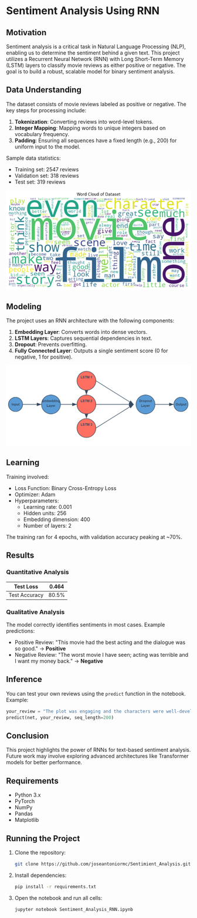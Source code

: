 # Sentiment Analysis Using RNN

## Motivation
Sentiment analysis is a critical task in Natural Language Processing (NLP), enabling us to determine the sentiment behind a given text. This project utilizes a Recurrent Neural Network (RNN) with Long Short-Term Memory (LSTM) layers to classify movie reviews as either positive or negative. The goal is to build a robust, scalable model for binary sentiment analysis.

## Data Understanding
The dataset consists of movie reviews labeled as positive or negative. The key steps for processing include:
1. **Tokenization**: Converting reviews into word-level tokens.
2. **Integer Mapping**: Mapping words to unique integers based on vocabulary frequency.
3. **Padding**: Ensuring all sequences have a fixed length (e.g., 200) for uniform input to the model.

Sample data statistics:
- Training set: 2547 reviews
- Validation set: 318 reviews
- Test set: 319 reviews
<img src="./img/cloud.png">

## Modeling
The project uses an RNN architecture with the following components:
1. **Embedding Layer**: Converts words into dense vectors.
2. **LSTM Layers**: Captures sequential dependencies in text.
3. **Dropout**: Prevents overfitting.
4. **Fully Connected Layer**: Outputs a single sentiment score (0 for negative, 1 for positive).

<img src="./img/rnndiagram.png">

## Learning
Training involved:
- Loss Function: Binary Cross-Entropy Loss
- Optimizer: Adam
- Hyperparameters:
  - Learning rate: 0.001
  - Hidden units: 256
  - Embedding dimension: 400
  - Number of layers: 2

The training ran for 4 epochs, with validation accuracy peaking at ~70%.


## Results
### Quantitative Analysis
|Test Loss| 0.464 |
|---------|-------|
|Test Accuracy| 80.5% |

### Qualitative Analysis
The model correctly identifies sentiments in most cases. Example predictions:
- Positive Review: "This movie had the best acting and the dialogue was so good." → **Positive**
- Negative Review: "The worst movie I have seen; acting was terrible and I want my money back." → **Negative**

## Inference
You can test your own reviews using the `predict` function in the notebook. Example:
```python
your_review = "The plot was engaging and the characters were well-developed."
predict(net, your_review, seq_length=200)
```

## Conclusion
This project highlights the power of RNNs for text-based sentiment analysis. Future work may involve exploring advanced architectures like Transformer models for better performance.

## Requirements
- Python 3.x
- PyTorch
- NumPy
- Pandas
- Matplotlib

## Running the Project
1. Clone the repository:
   ```bash
   git clone https://github.com/joseantoniormc/Sentimient_Analysis.git
   ```
2. Install dependencies:
   ```bash
   pip install -r requirements.txt
   ```
3. Open the notebook and run all cells:
   ```bash
   jupyter notebook Sentiment_Analysis_RNN.ipynb
   ```

